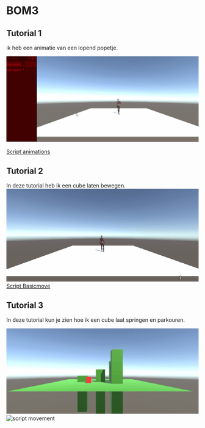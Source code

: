 # BOM3


## Tutorial 1
ik heb een animatie van een lopend popetje. 


![Tutorial 1 gif](Tutorial_1_2.gif)

[Script animations](ArcadeM3/Assets/Scripts/Animation.cs)


## Tutorial 2
In deze tutorial heb ik een cube laten bewegen.
![Tutorial 2 Gif](Tutorial2.gif)
[Script Basicmove](ArcadeM3/Assets/Scripts/BasicMove.cs)



## Tutorial 3
In deze tutorial kun je zien hoe ik een cube laat springen en parkouren.

![Tutorial 3 gif](tutorial_3.gif)
![script movement](ArcadeM3/Assets/Scripts/Movement.cs)


